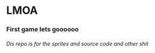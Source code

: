 <h1>LMOA</h1>
<h3>First game lets goooooo</h3>
<h6>Dis repo is for the sprites and source code and other shit</h6>
